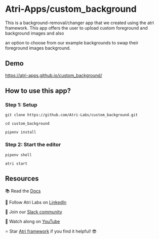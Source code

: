 # Atri-Apps/custom_background

This is a background-removal/changer app that we created using the atri framework. This app offers the user to upload custom foreground and background images and also 

an option to choose from our example backgrounds to swap their foreground images background.

## Demo
https://atri-apps.github.io/custom_background/

## How to use this app?

### Step 1: Setup

```shell
git clone https://github.com/Atri-Labs/custom_background.git

cd custom_background

pipenv install
```

### Step 2: Start the editor

```shell
pipenv shell

atri start
```

## Resources
📚 Read the [Docs](https://docs.atrilabs.com/)

🧭 Follow Atri Labs on [LinkedIn](https://www.linkedin.com/company/atri-labs)

💬 Join our [Slack community](https://join.slack.com/t/atricommunity/shared_invite/zt-1e756m1at-bZBxngvw7KWWO0riI4pc0w)

🎥 Watch along on [YouTube](https://www.youtube.com/channel/UC1uR2Q5x_8olWS_Y4PdK1Bw)

⭐️ Star [Atri framework](https://github.com/Atri-Labs/atrilabs-engine) if you find it helpful! 😎
